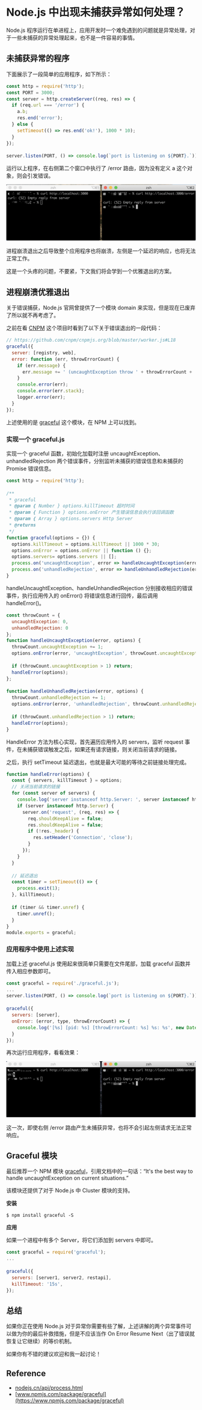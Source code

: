 # Node.js 中出现未捕获异常如何处理？

Node.js 程序运行在单进程上，应用开发时一个难免遇到的问题就是异常处理，对于一些未捕获的异常处理起来，也不是一件容易的事情。

## 未捕获异常的程序

下面展示了一段简单的应用程序，如下所示：

```js
const http = require('http');
const PORT = 3000;
const server = http.createServer((req, res) => {
  if (req.url === '/error') {
    a.b;
    res.end('error');
  } else {
    setTimeout(() => res.end('ok!'), 1000 * 10);
  }
});

server.listen(PORT, () => console.log(`port is listening on ${PORT}.`));
```

运行以上程序，在右侧第二个窗口中执行了 /error 路由，因为没有定义 a 这个对象，则会引发错误。

![](./img/uncaught-exception.png)

进程崩溃退出之后导致整个应用程序也将崩溃，左侧是一个延迟的响应，也将无法正常工作。

这是一个头疼的问题，不要紧，下文我们将会学到一个优雅退出的方案。

## 进程崩溃优雅退出

关于错误捕获，Node.js 官网曾提供了一个模块 domain 来实现，但是现在已废弃了所以就不再考虑了。

之前在看 [CNPM](https://github.com/cnpm/cnpmjs.org) 这个项目时看到了以下关于错误退出的一段代码：

```js
// https://github.com/cnpm/cnpmjs.org/blob/master/worker.js#L18
graceful({
  server: [registry, web],
  error: function (err, throwErrorCount) {
    if (err.message) {
      err.message += ' (uncaughtException throw ' + throwErrorCount + ' times on pid:' + process.pid + ')';
    }
    console.error(err);
    console.error(err.stack);
    logger.error(err);
  }
});
```

上述使用的是 [graceful](https://github.com/node-modules/graceful) 这个模块，在 NPM 上可以找到。

### 实现一个 graceful.js

实现一个 graceful 函数，初始化加载时注册 uncaughtException、unhandledRejection 两个错误事件，分别监听未捕获的错误信息和未捕获的 Promise 错误信息。

```js
const http = require('http');

/**
 * graceful
 * @param { Number } options.killTimeout 超时时间
 * @param { Function } options.onError 产生错误信息会执行该回调函数
 * @param { Array } options.servers Http Server
 * @returns
 */
function graceful(options = {}) {
  options.killTimeout = options.killTimeout || 1000 * 30;
  options.onError = options.onError || function () {};
  options.servers= options.servers || [];
  process.on('uncaughtException', error => handleUncaughtException(error, options));
  process.on('unhandledRejection', error => handleUnhandledRejection(error, options));
}
```

handleUncaughtException、handleUnhandledRejection 分别接收相应的错误事件，执行应用传入的 onError() 将错误信息进行回传，最后调用 handleError()。

```js
const throwCount = {
  uncaughtException: 0,
  unhandledRejection: 0
};
function handleUncaughtException(error, options) {
  throwCount.uncaughtException += 1;
  options.onError(error, 'uncaughtException', throwCount.uncaughtException);

  if (throwCount.uncaughtException > 1) return;
  handleError(options);
};

function handleUnhandledRejection(error, options) {
  throwCount.unhandledRejection += 1;
  options.onError(error, 'unhandledRejection', throwCount.unhandledRejection);

  if (throwCount.unhandledRejection > 1) return;
  handleError(options);
}
```

HandleError 方法为核心实现，首先遍历应用传入的 servers，监听 request 事件，在未捕获错误触发之后，如果还有请求链接，则关闭当前请求的链接。

之后，执行 setTimeout 延迟退出，也就是最大可能的等待之前链接处理完成。

```js
function handleError(options) {
  const { servers, killTimeout } = options;
  // 关闭当前请求的链接
  for (const server of servers) {
    console.log('server instanceof http.Server: ', server instanceof http.Server);
    if (server instanceof http.Server) {
      server.on('request', (req, res) => {
        req.shouldKeepAlive = false;
        res.shouldKeepAlive = false;
        if (!res._header) {
          res.setHeader('Connection', 'close');
        }
      });
    }
  }

  // 延迟退出
  const timer = setTimeout(() => {
    process.exit(1);
  }, killTimeout);
  
  if (timer && timer.unref) {
    timer.unref();
  }
}
module.exports = graceful;
```

### 应用程序中使用上述实现

加载上述 graceful.js 使用起来很简单只需要在文件尾部，加载 graceful 函数并传入相应参数即可。
 
```js
const graceful = require('./graceful.js');
...
server.listen(PORT, () => console.log(`port is listening on ${PORT}.`));

graceful({
  servers: [server],
  onError: (error, type, throwErrorCount) => {
    console.log('[%s] [pid: %s] [throwErrorCount: %s] %s: %s', new Date(), process.pid, throwErrorCount, type, error.stack || error);
  }
});
```

再次运行应用程序，看看效果：

![](./img/uncaught-exception-ok.png)

这一次，即使右侧 /error 路由产生未捕获异常，也将不会引起左侧请求无法正常响应。

## Graceful 模块

最后推荐一个 NPM 模块 [graceful](https://www.npmjs.com/package/graceful)，引用文档中的一句话：“It's the best way to handle uncaughtException on current situations.”

该模块还提供了对于 Node.js 中 Cluster 模块的支持。

**安装**

```
$ npm install graceful -S
```

**应用**

如果一个进程中有多个 Server，将它们添加到 servers 中即可。

```js
const graceful = require('graceful');
...

graceful({
  servers: [server1, server2, restapi],
  killTimeout: '15s',
});
```

## 总结

如果你正在使用 Node.js 对于异常你需要有些了解，上述讲解的两个异常事件可以做为你的最后补救措施，但是不应该当作 On Error Resume Next（出了错误就恢复让它继续）的等价机制。

如果你有不错的建议欢迎和我一起讨论！

## Reference 

* [nodejs.cn/api/process.html](http://nodejs.cn/api/process.html)
* [www.npmjs.com/package/graceful](https://www.npmjs.com/package/graceful)